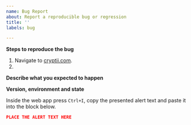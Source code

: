 ```yaml
---
name: Bug Report
about: Report a reproducible bug or regression
title: ''
labels: bug

---
```


<!--
1. Make sure your issue hasn't been reported already.
2. Please don't report multiple unrelated bugs in a single issue.
3. If your issue has security implications please refer to the security policy.
4. Provide a clear and concise description of what the bug is.
5. Include links and screenshots if needed.
-->

**Steps to reproduce the bug**

1. Navigate to [cryptii.com](https://cryptii.com).
2.

**Describe what you expected to happen**



**Version, environment and state**

Inside the web app press `Ctrl+I`, copy the presented alert text and paste it into the block below.

```json
PLACE THE ALERT TEXT HERE
```
